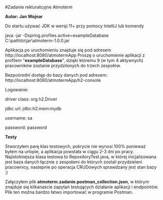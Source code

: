 #Zadanie rekturatcyjne Atmoterm

**Autor: Jan Wojnar**

Do startu używać JDK w wersji 11+ przy pomocy IntelliJ lub komendy

java -jar -Dspring.profiles.active=exampleDatabase C:\path\to\jar\atmoterm-1.0.0.jar

Aplikacja po uruchomieniu znajduje się pod adresem http://localhost:8080/atmotermApp
Proszę o uruchomienie aplikacji z profilem "**exampleDatabase**", dzięki któremu 9 (w tym 4 aktywnych) pracowników zostanie przydzilonych
do trzech zespołów.


Bezpośredni dostęp do bazy danych pod adresem: http://localhost:8080/atmotermApp/h2-console

Logowanie:

driver class: org.h2.Driver

jdbc url: jdbc:h2:mem:mydb

username: sa

password: password

**Testy**

Stworzyłem parę klas testowych, pokrycie nie wynosi 100% ponieważ byłem na urlopie, a aplikacja powstała w ciągu 2-3 dni po pracy. 
Najistotniejsza klasa testowa
 to RepositoryTest.java, w której inicjalizowana jest baza danych łącznie z zespołami do których zostali
  przydzieleni pracownicy, nastepnie po operacja CRUDowych sprawdzany jest stan bazy :)


Załączyłem plik **atmoterm.zadanie.postman_collection.json**, w którym znajduje się kilkanaście zapytań
 testujących działanie aplikacji i endpointów. Plik ten można bardzo łatwo importować w programie Postman.




